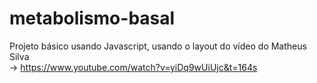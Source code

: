# metabolismo-basal

Projeto básico usando Javascript, usando o layout do vídeo do Matheus Silva<br> 
→ https://www.youtube.com/watch?v=yiDq9wUiUjc&t=164s 
